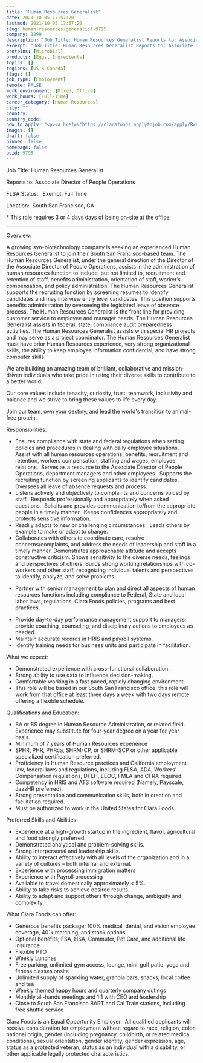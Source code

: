 ```yaml
---
title: "Human Resources Generalist"
date: 2021-10-05 17:57:20
lastmod: 2021-10-05 17:57:20
slug: human-resources-generalist-9795
company: 1299
description: "Job Title: Human Resources Generalist Reports to: Associate Director of People OperationsFLSA Status:   Exempt, Full TimeLocation:  South San Francisco, CA* This role requires 3 or 4 days days of being on-site at the office ______________________________________________________Overview:"
excerpt: "Job Title: Human Resources Generalist Reports to: Associate Director of People OperationsFLSA Status:   Exempt, Full TimeLocation:  South San Francisco, CA* This role requires 3 or 4 days days of being on-site at the office ______________________________________________________Overview:"
proteins: [Microbial]
products: [Eggs, Ingredients]
topics: []
regions: [US & Canada]
flags: []
job_type: [Employment]
remote: FALSE
work_environment: [Mixed, Office]
work_hours: [Full-Time]
career_category: [Human Resources]
city: ""
country: 
country_code: 
how_to_apply: "<p><a href=\"https://clarafoods.applytojob.com/apply/BweY6iyPyA/Human-Resources-Generalist\">https://clarafoods.applytojob.com/apply/BweY6iyPyA/Human-Resources-Gene…</a></p>"
images: []
draft: false
pinned: false
homepage: false
uuid: 9795
---
```

<p>Job Title: Human Resources Generalist </p>
<p>Reports to: Associate Director of People Operations</p>
<p>FLSA Status:   Exempt, Full Time</p>
<p>Location:  South San Francisco, CA</p>
<p>* This role requires 3 or 4 days days of being on-site at the office ______________________________________________________</p>
<p>Overview:</p>
<p>A growing syn-biotechnology company is seeking an experienced Human Resources Generalist to join their South San Francisco-based team. The Human Resources Generalist, under the general direction of the Director of the Associate Director of People Operations, assists in the administration of human resources function to include, but not limited to, recruitment and retention of staff, benefits administration, orientation of staff, worker’s compensation, and policy administration. The Human Resources Generalist supports the recruiting function by screening resumes to identify candidates and may interview entry level candidates. This position supports benefits administration by overseeing the legislated leave of absence process. The Human Resources Generalist is the front line for providing customer service to employee and manager needs. The Human Resources Generalist assists in federal, state, compliance audit preparedness activities. The Human Resources Generalist assists with special HR projects and may serve as a project coordinator. The Human Resources Generalist must have prior Human Resources experience, very strong organizational skills, the ability to keep employee information confidential, and have strong computer skills.</p>
<p>We are building an amazing team of brilliant, collaborative and mission-driven individuals who take pride in using their diverse skills to contribute to a better world. </p>
<p>Our core values include tenacity, curiosity, trust, teamwork, inclusivity and balance and we strive to bring these values to life every day.</p>
<p>Join our team, own your destiny, and lead the world's transition to animal-free protein.</p>
<p>Responsibilities:</p>
<ul>
<li>Ensures compliance with state and federal regulations when setting policies and procedures in dealing with daily employee situations.  Assist with all human resources operations; benefits, recruitment and retention, workers compensation, staffing and wages, employee relations.  Serves as a resource to the Associate Director of People Operations, department managers and other employees.  Supports the recruiting function by screening applicants to identify candidates.  Oversees all leave of absence requests and process.  </li>
<li>Listens actively and objectively to complaints and concerns voiced by staff.  Responds professionally and appropriately when asked questions.  Solicits and provides communication to/from the appropriate people in a timely manner.  Keeps confidences appropriately and protects sensitive information.</li>
<li>Readily adapts to new or challenging circumstances.  Leads others by example to make or adapt to change.</li>
<li>Collaborates with others to coordinate care, resolve concerns/complaints, and address the needs of leadership and staff in a timely manner. Demonstrates approachable attitude and accepts constructive criticism. Shows sensitivity to the diverse needs, feelings and perspectives of others. Builds strong working relationships with co-workers and other staff, recognizing individual talents and perspectives to identify, analyze, and solve problems.</li>
</ul>
<ul>
<li>Partner with senior management to plan and direct all aspects of human resources functions including compliance to Federal, State and local labor laws, regulations, Clara Foods policies, programs and best practices.</li>
</ul>
<ul>
<li>Provide day-to-day performance management support to managers; provide coaching, counseling, and disciplinary actions to employees as needed.</li>
<li>Maintain accurate records in HRIS and payroll systems.</li>
<li>Identify training needs for business units and participate in facilitation.</li>
</ul>
<p>What we expect:</p>
<ul>
<li>Demonstrated experience with cross-functional collaboration.</li>
<li>Strong ability to use data to influence decision-making.</li>
<li>Comfortable working in a fast paced, rapidly changing environment.</li>
<li>This role will be based in our South San Francisco office, this role will work from that office at least three days a week with two days remote offering a flexible schedule.</li>
</ul>
<p>Qualifications and Education: </p>
<ul>
<li>BA or BS degree in Human Resource Administration, or related field. Experience may substitute for four-year degree on a year for year basis.   </li>
<li>Minimum of 7 years of Human Resources experience </li>
<li>SPHR, PHR, PHRca, SHRM-CP, or SHRM-SCP or other applicable specialized certification preferred.</li>
<li>Proficiency in Human Resource practices and California employment law, federal laws and regulations, including FLSA, ADA, Workers’ Compensation regulations, DFEH, EEOC, FMLA and CFRA required.</li>
<li>Competency in HRIS and ATS software required (Namely, Payscale, JazzHR preferred).</li>
<li>Strong presentation and communication skills, both in creation and facilitation required. </li>
<li>Must be authorized to work in the United States for Clara Foods.</li>
</ul>
<p>Preferred Skills and Abilities:</p>
<ul>
<li>Experience at a high-growth startup in the ingredient, flavor, agricultural and food strongly preferred.</li>
<li>Demonstrated analytical and problem-solving skills.</li>
<li>Strong Interpersonal and leadership skills.</li>
<li>Ability to interact effectively with all levels of the organization and in a variety of cultures – both internal and external.</li>
<li>Experience with processing immigration matters</li>
<li>Experience with Payroll processing</li>
<li>Available to travel domestically approximately &lt; 5%.</li>
<li>Ability to take risks to achieve desired results.</li>
<li>Ability to adapt and support others through change, ambiguity and complexity.</li>
</ul>
<p>What Clara Foods can offer:</p>
<ul>
<li>Generous benefits package; 100% medical, dental, and vision employee coverage, 401k matching, and stock options</li>
<li>Optional benefits; FSA, HSA, Commuter, Pet Care, and additional life insurance</li>
<li>Flexible PTO</li>
<li>Weekly Lunches</li>
<li>Free parking, unlimited gym access, lounge, mini-golf patio, yoga and fitness classes onsite</li>
<li>Unlimited supply of sparkling water, granola bars, snacks, local coffee and tea</li>
<li>Weekly themed happy hours and quarterly company outings</li>
<li>Monthly all-hands meetings and 1:1 with CEO and leadership</li>
<li>Close to South San Francisco BART and Cal Train stations, including free shuttle service</li>
</ul>
<p>Clara Foods is an Equal Opportunity Employer.  All qualified applicants will receive consideration for employment without regard to race, religion, color, national origin, gender (including pregnancy, childbirth, or related medical conditions), sexual orientation, gender identity, gender expression, age, status as a protected veteran, status as an individual with a disability, or other applicable legally protected characteristics.</p>
